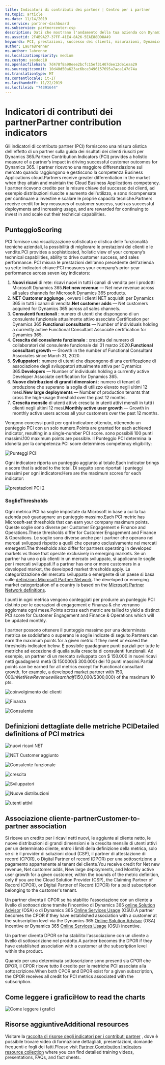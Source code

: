 ```yaml
---
title: Indicatori di contributi dei partner | Centro per i partner
ms.topic: article
ms.date: 11/14/2019
ms.service: partner-dashboard
ms.subservice: partnercenter-csp
description: Dati che mostrano l'andamento della tua azienda con Dynamics 365 Customer Engagement o Dynamics 365 Finance and Operations
ms.assetid: 2F4B9A27-37FF-41E4-8A26-5EAE88DD8A49
keywords: PCI, prestazioni, successo dei clienti, misurazioni, Dynamics 365
author: LauraBrenner
ms.author: labrenne
ms.localizationpriority: medium
ms.custom: seodec18
ms.openlocfilehash: 7d478f8a90eee2bcfc15ef31407dee12de1eaa29
ms.sourcegitcommit: 10d40d50a623ac6bce3496157695a7aca147d74a
ms.translationtype: MT
ms.contentlocale: it-IT
ms.lasthandoff: 11/22/2019
ms.locfileid: "74391644"
---
```

# <a name="partner-contribution-indicators"></a><span data-ttu-id="a357b-104">Indicatori di contributi dei partner</span><span class="sxs-lookup"><span data-stu-id="a357b-104">Partner contribution indicators</span></span>

<span data-ttu-id="a357b-105">Gli indicatori di contributo partner (PCI) forniscono una misura olistica dell'effetto di un partner sulla guida dei risultati dei clienti riusciti per Dynamics 365.</span><span class="sxs-lookup"><span data-stu-id="a357b-105">Partner Contribution Indicators (PCI) provides a holistic measure of a partner’s impact in driving successful customer outcomes for Dynamics 365.</span></span> <span data-ttu-id="a357b-106">I partner ricevono una maggiore differenziazione sul mercato quando raggiungono e gestiscono la competenza Business Applications cloud.</span><span class="sxs-lookup"><span data-stu-id="a357b-106">Partners receive greater differentiation in the market when they attain and maintain the Cloud Business Applications competency.</span></span>  <span data-ttu-id="a357b-107">I partner ricevono credito per le misure chiave del successo dei clienti, ad esempio distribuzioni riuscite e aumento dell'utilizzo, e sono ricompensate per continuare a investire e scalare le proprie capacità tecniche.</span><span class="sxs-lookup"><span data-stu-id="a357b-107">Partners receive credit for key measures of customer success, such as successful deployments and increasing usage, and are rewarded for continuing to invest in and scale out their technical capabilities.</span></span> 

## <a name="scoring"></a><span data-ttu-id="a357b-108">Punteggio</span><span class="sxs-lookup"><span data-stu-id="a357b-108">Scoring</span></span>

<span data-ttu-id="a357b-109">PCI fornisce una visualizzazione sofisticata e olistica delle funzionalità tecniche aziendali, la possibilità di migliorare le prestazioni dei clienti e le vendite.</span><span class="sxs-lookup"><span data-stu-id="a357b-109">PCI provides a sophisticated, holistic view of your company’s technical capabilities, ability to drive customer success, and sales performance.</span></span> <span data-ttu-id="a357b-110">PCI misura le prestazioni dell'anno precedente dell'azienda su sette indicatori chiave:</span><span class="sxs-lookup"><span data-stu-id="a357b-110">PCI measures your company’s prior-year performance across seven key indicators:</span></span>

1. <span data-ttu-id="a357b-111">**Nuovi ricavi** di rete: ricavi nuovi in tutti i canali di vendita per i prodotti Microsoft Dynamics 365.</span><span class="sxs-lookup"><span data-stu-id="a357b-111">**Net new revenue** — Net new revenue across all sales channels for Microsoft Dynamics 365 products.</span></span>
2. <span data-ttu-id="a357b-112">**NET Customer aggiunge** , ovvero i clienti NET acquisiti per Dynamics 365 in tutti i canali di vendita.</span><span class="sxs-lookup"><span data-stu-id="a357b-112">**Net customer adds** — Net customers acquired for Dynamics 365 across all sales channels.</span></span>
3. <span data-ttu-id="a357b-113">**Consulenti funzionali** : numero di utenti che dispongono di un consulente funzionale attualmente attivo associate Certification per Dynamics 365.</span><span class="sxs-lookup"><span data-stu-id="a357b-113">**Functional consultants** — Number of individuals holding a currently active Functional Consultant Associate certification for Dynamics 365.</span></span>
4. <span data-ttu-id="a357b-114">**Crescita del consulente funzionale** : crescita del numero di collaboratori del consulente funzionale dal 31 marzo 2020.</span><span class="sxs-lookup"><span data-stu-id="a357b-114">**Functional consultant growth** — Growth in the number of Functional Consultant Associates since March 31, 2020.</span></span>
5. <span data-ttu-id="a357b-115">**Sviluppatori** : numero di utenti che dispongono di una certificazione di associazione degli sviluppatori attualmente attiva per Dynamics 365.</span><span class="sxs-lookup"><span data-stu-id="a357b-115">**Developers** — Number of individuals holding a currently active Developer Associate certification for Dynamics 365.</span></span>
6. <span data-ttu-id="a357b-116">**Nuove distribuzioni di grandi dimensioni** : numero di tenant di produzione che superano la soglia di utilizzo elevato negli ultimi 12 mesi.</span><span class="sxs-lookup"><span data-stu-id="a357b-116">**New large deployments** — Number of production tenants that cross the high-usage threshold over the past 12 months.</span></span>
7. <span data-ttu-id="a357b-117">**Crescita mensile** di utenti attivi: crescita in utenti attivi mensili in tutti i clienti negli ultimi 12 mesi.</span><span class="sxs-lookup"><span data-stu-id="a357b-117">**Monthly active user growth** — Growth in monthly active users across all your customers over the past 12 months.</span></span>

<span data-ttu-id="a357b-118">Vengono concessi punti per ogni indicatore ottenuto, ottenendo un punteggio PCI con un solo numero.</span><span class="sxs-lookup"><span data-stu-id="a357b-118">Points are granted for each achieved indicator, resulting in a single-number PCI score.</span></span> <span data-ttu-id="a357b-119">sono possibili 100 punti massimi.</span><span class="sxs-lookup"><span data-stu-id="a357b-119">100 maximum points are possible.</span></span> <span data-ttu-id="a357b-120">Il Punteggio PCI determina la idoneità per la competenza:</span><span class="sxs-lookup"><span data-stu-id="a357b-120">PCI score determines competency eligibility:</span></span>

![Punteggi PCI](images/pcinew1.png)

<span data-ttu-id="a357b-122">Ogni indicatore riporta un punteggio aggiunto al totale.</span><span class="sxs-lookup"><span data-stu-id="a357b-122">Each indicator brings a score that is added to the total.</span></span> <span data-ttu-id="a357b-123">Di seguito sono riportati i punteggi massimi per ogni indicatore:</span><span class="sxs-lookup"><span data-stu-id="a357b-123">Here are the maximum scores for each indicator:</span></span>


![prestazioni PCI 2](images/pci1.png)

### <a name="thresholds"></a><span data-ttu-id="a357b-125">Soglie</span><span class="sxs-lookup"><span data-stu-id="a357b-125">Thresholds</span></span>

<span data-ttu-id="a357b-126">Ogni metrica PCI ha soglie impostate da Microsoft in base a cui la tua azienda può guadagnare un punteggio massimo.</span><span class="sxs-lookup"><span data-stu-id="a357b-126">Each PCI metric has Microsoft-set thresholds that can earn your company maximum points.</span></span> <span data-ttu-id="a357b-127">Queste soglie sono diverse per Customer Engagement e Finance and Operations.</span><span class="sxs-lookup"><span data-stu-id="a357b-127">These thresholds differ for Customer Engagement and Finance & Operations.</span></span> <span data-ttu-id="a357b-128">Le soglie sono diverse anche per i partner che operano nei mercati sviluppati rispetto a quelli che operano esclusivamente nei mercati emergenti.</span><span class="sxs-lookup"><span data-stu-id="a357b-128">The thresholds also differ for partners operating in developed markets vs those that operate exclusively in emerging markets.</span></span> <span data-ttu-id="a357b-129">Se un partner ha uno o più clienti in un mercato sviluppato, si applicano le soglie per i mercati sviluppati.</span><span class="sxs-lookup"><span data-stu-id="a357b-129">If a partner has one or more customers in a developed market, the developed market thresholds apply.</span></span> <span data-ttu-id="a357b-130">La categorizzazione del mercato sviluppata o emergente di un paese si basa sulle [definizioni Microsoft Partner Network](https://assets.microsoft.com/MPN-developed-and-emerging-countries-list.pdf).</span><span class="sxs-lookup"><span data-stu-id="a357b-130">The developed or emerging market categorization of a country is based on the [Microsoft Partner Network definitions](https://assets.microsoft.com/MPN-developed-and-emerging-countries-list.pdf).</span></span>

<span data-ttu-id="a357b-131">I punti in ogni metrica vengono conteggiati per produrre un punteggio PCI distinto per le operazioni di engagement e Finanza & che verranno aggiornate ogni mese.</span><span class="sxs-lookup"><span data-stu-id="a357b-131">Points across each metric are tallied to yield a distinct PCI score for Customer Engagement and Finance & Operations which will be updated monthly.</span></span>

<span data-ttu-id="a357b-132">I partner possono ottenere il punteggio massimo per una determinata metrica se soddisfano o superano le soglie indicate di seguito.</span><span class="sxs-lookup"><span data-stu-id="a357b-132">Partners can earn the maximum points for a given metric if they meet or exceed the thresholds indicated below.</span></span> <span data-ttu-id="a357b-133">È possibile guadagnare punti parziali per tutte le metriche ad eccezione di quella sulla crescita di consulenti funzionali. Ad esempio, un partner di un mercato sviluppato con $ 150.000 in nuovi ricavi netti guadagnerà metà ($ 150000/$ 300.000) dei 10 punti massimi.</span><span class="sxs-lookup"><span data-stu-id="a357b-133">Partial points can be earned for all metrics except for Functional consultant growth, for example, a developed market partner with $150,000 in Net New Revenue will earn half ($150,000/$300,000) of the maximum 10 pts.</span></span>

![coinvolgimento dei clienti](images/pci/table_1.png)

![Finanza](images/pci/TABLE_2.png)

![Consulente](images/pci/table_3.png)

## <a name="detailed-definitions-of-pci-metrics"></a><span data-ttu-id="a357b-137">Definizioni dettagliate delle metriche PCI</span><span class="sxs-lookup"><span data-stu-id="a357b-137">Detailed definitions of PCI metrics</span></span>

![nuovi ricavi NET](images/net_new1.png)

![NET Customer aggiunto](images/netcustomer.png)

![Consulente funzionale](images/pci/functional_consultants.png)

![crescita](images/pci/functional_consultant_growth.png)

![Sviluppatori](images/pci/developers.png)

![Nuove distribuzioni](images/pci/new_large_deployments.png)

![utenti attivi](images/pci/monthly_active_user_growth.png)


## <a name="customer-to-partner-association"></a><span data-ttu-id="a357b-145">Associazione cliente-partner</span><span class="sxs-lookup"><span data-stu-id="a357b-145">Customer-to-partner association</span></span>

<span data-ttu-id="a357b-146">Si riceve un credito per i ricavi netti nuovi, le aggiunte al cliente netto, le nuove distribuzioni di grandi dimensioni e la crescita mensile di utenti attivi per un determinato cliente, entro i limiti della definizione della metrica, solo se si è il provider di soluzioni cloud (CSP), il partner di attestazione di record (CPOR), o Digital Partner of record (DPOR) per una sottoscrizione a pagamento appartenente al tenant del cliente.</span><span class="sxs-lookup"><span data-stu-id="a357b-146">You receive credit for Net new revenue, Net customer adds, New large deployments, and Monthly active user growth for a given customer, within the bounds of the metric definition, only if you are the Cloud Solution Provider (CSP), the Claiming Partner of Record (CPOR), or Digital Partner of Record (DPOR) for a paid subscription belonging to the customer's tenant.</span></span>

<span data-ttu-id="a357b-147">Un partner diventa il CPOR se ha stabilito l'associazione con un cliente a livello di sottoscrizione tramite l'incentivo di Dynamics 365 [online Solution Advisor](https://support.microsoft.com/en-us/help/4501560/online-services-advisor-osa-sell-incentives-faq) (OSA) o di Dynamics 365 [Online Services Usage](https://support.microsoft.com/en-us/help/3082044/become-eligible-for-the-online-services-usage-incentive-program) (OSU).</span><span class="sxs-lookup"><span data-stu-id="a357b-147">A partner becomes the CPOR if they have established association with a customer at the subscription level via the Dynamics 365 [Online Solution Advisor](https://support.microsoft.com/en-us/help/4501560/online-services-advisor-osa-sell-incentives-faq) (OSA) incentive or Dynamics 365 [Online Services Usage](https://support.microsoft.com/en-us/help/3082044/become-eligible-for-the-online-services-usage-incentive-program) (OSU) incentive.</span></span>

<span data-ttu-id="a357b-148">Un partner diventa DPOR se ha stabilito l'associazione con un cliente a livello di sottoscrizione nel prodotto.</span><span class="sxs-lookup"><span data-stu-id="a357b-148">A partner becomes the DPOR if they have established association with a customer at the subscription level within the product.</span></span>

<span data-ttu-id="a357b-149">Quando per una determinata sottoscrizione sono presenti sia CPOR che DPOR, il CPOR riceve tutto il credito per le metriche PCI associate alla sottoscrizione.</span><span class="sxs-lookup"><span data-stu-id="a357b-149">When both CPOR and DPOR exist for a given subscription, the CPOR receives all credit for PCI metrics associated with the subscription.</span></span>

## <a name="how-to-read-the-charts"></a><span data-ttu-id="a357b-150">Come leggere i grafici</span><span class="sxs-lookup"><span data-stu-id="a357b-150">How to read the charts</span></span>

![Come leggere i grafici](images/pci2.png)

## <a name="additional-resources"></a><span data-ttu-id="a357b-152">Risorse aggiuntive</span><span class="sxs-lookup"><span data-stu-id="a357b-152">Additional resources</span></span>

<span data-ttu-id="a357b-153">Visitare la [raccolta di risorse degli indicatori per i contributi partner](https://partner.microsoft.com/asset/collection/pci-learn#/) , dove è possibile trovare video di formazione dettagliati, presentazioni, domande frequenti e fogli dei fatti.</span><span class="sxs-lookup"><span data-stu-id="a357b-153">Please visit [Partner Contribution Indicators resource collection](https://partner.microsoft.com/asset/collection/pci-learn#/) where you can find detailed training videos, presentations, FAQs, and fact sheets.</span></span> 




